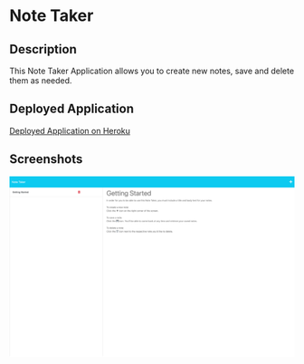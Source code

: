 # Note Taker

## Description

This Note Taker Application allows you to create new notes, save and delete them as needed. 

## Deployed Application 

[Deployed Application on Heroku](https://ap-notetaker-9e03b89a2442.herokuapp.com/)


## Screenshots 

![note-taker](./screenshot/module-11-challenge_notes.png)

